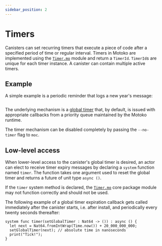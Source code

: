 ```yaml
---
sidebar_position: 2
---
```


# Timers

Canisters can set recurring timers that execute a piece of code after a specified period of time or regular interval. Timers in Motoko are implemented using the [`Timer.mo`](https://internetcomputer.org/docs/motoko/core/Timer) module and return a `TimerId`. `TimerId`s are unique for each timer instance. A canister can contain multiple active timers.

## Example

A simple example is a periodic reminder that logs a new year's message:

``` motoko no-repl file=../examples/Reminder.mo
```

The underlying mechanism is a [global timer](https://internetcomputer.org/docs/references/ic-interface-spec#timer) that, by default, is issued with appropriate callbacks from a priority queue maintained by the Motoko runtime.

The timer mechanism can be disabled completely by passing the `--no-timer` flag to `moc`.

## Low-level access

When lower-level access to the canister's global timer is desired, an actor can elect to receive timer expiry messages by declaring a `system` function named `timer`. The function takes one argument used to reset the global timer and returns a future of unit type `async ()`.

If the `timer` system method is declared, the [`Timer.mo`](https://internetcomputer.org/docs/motoko/core/Timer) core package module may not function correctly and should not be used.

The following example of a global timer expiration callback gets called immediately after the canister starts, i.e. after install, and periodically every twenty seconds thereafter:

``` motoko no-repl
system func timer(setGlobalTimer : Nat64 -> ()) : async () {
  let next = Nat64.fromIntWrap(Time.now()) + 20_000_000_000;
  setGlobalTimer(next); // absolute time in nanoseconds
  print("Tick!");
}
```



